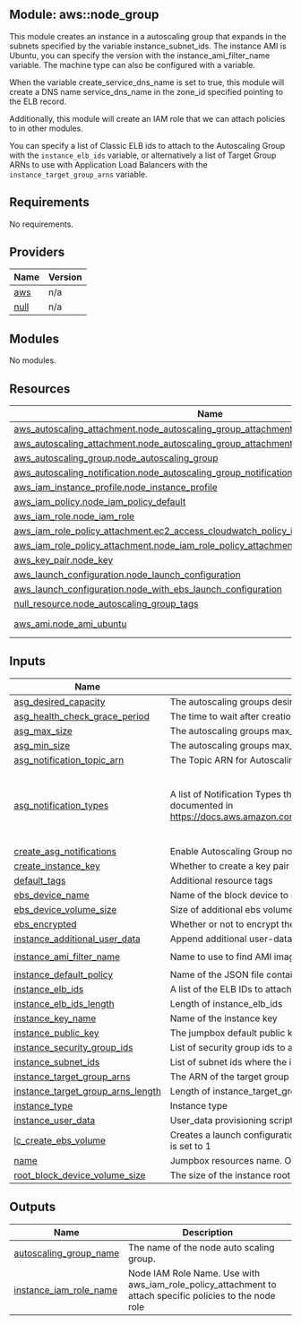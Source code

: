 ## Module: aws::node\_group

This module creates an instance in a autoscaling group that expands
in the subnets specified by the variable instance\_subnet\_ids. The instance
AMI is Ubuntu, you can specify the version with the instance\_ami\_filter\_name
variable. The machine type can also be configured with a variable.

When the variable create\_service\_dns\_name is set to true, this module
will create a DNS name service\_dns\_name in the zone\_id specified pointing
to the ELB record.

Additionally, this module will create an IAM role that we can attach
policies to in other modules.

You can specify a list of Classic ELB ids to attach to the Autoscaling Group
with the `instance_elb_ids` variable, or alternatively a list of Target Group ARNs
to use with Application Load Balancers with the `instance_target_group_arns` variable.

## Requirements

No requirements.

## Providers

| Name | Version |
|------|---------|
| <a name="provider_aws"></a> [aws](#provider\_aws) | n/a |
| <a name="provider_null"></a> [null](#provider\_null) | n/a |

## Modules

No modules.

## Resources

| Name | Type |
|------|------|
| [aws_autoscaling_attachment.node_autoscaling_group_attachment_alb](https://registry.terraform.io/providers/hashicorp/aws/latest/docs/resources/autoscaling_attachment) | resource |
| [aws_autoscaling_attachment.node_autoscaling_group_attachment_classic](https://registry.terraform.io/providers/hashicorp/aws/latest/docs/resources/autoscaling_attachment) | resource |
| [aws_autoscaling_group.node_autoscaling_group](https://registry.terraform.io/providers/hashicorp/aws/latest/docs/resources/autoscaling_group) | resource |
| [aws_autoscaling_notification.node_autoscaling_group_notifications](https://registry.terraform.io/providers/hashicorp/aws/latest/docs/resources/autoscaling_notification) | resource |
| [aws_iam_instance_profile.node_instance_profile](https://registry.terraform.io/providers/hashicorp/aws/latest/docs/resources/iam_instance_profile) | resource |
| [aws_iam_policy.node_iam_policy_default](https://registry.terraform.io/providers/hashicorp/aws/latest/docs/resources/iam_policy) | resource |
| [aws_iam_role.node_iam_role](https://registry.terraform.io/providers/hashicorp/aws/latest/docs/resources/iam_role) | resource |
| [aws_iam_role_policy_attachment.ec2_access_cloudwatch_policy_iam_role_policy_attachment](https://registry.terraform.io/providers/hashicorp/aws/latest/docs/resources/iam_role_policy_attachment) | resource |
| [aws_iam_role_policy_attachment.node_iam_role_policy_attachment_default](https://registry.terraform.io/providers/hashicorp/aws/latest/docs/resources/iam_role_policy_attachment) | resource |
| [aws_key_pair.node_key](https://registry.terraform.io/providers/hashicorp/aws/latest/docs/resources/key_pair) | resource |
| [aws_launch_configuration.node_launch_configuration](https://registry.terraform.io/providers/hashicorp/aws/latest/docs/resources/launch_configuration) | resource |
| [aws_launch_configuration.node_with_ebs_launch_configuration](https://registry.terraform.io/providers/hashicorp/aws/latest/docs/resources/launch_configuration) | resource |
| [null_resource.node_autoscaling_group_tags](https://registry.terraform.io/providers/hashicorp/null/latest/docs/resources/resource) | resource |
| [aws_ami.node_ami_ubuntu](https://registry.terraform.io/providers/hashicorp/aws/latest/docs/data-sources/ami) | data source |

## Inputs

| Name | Description | Type | Default | Required |
|------|-------------|------|---------|:--------:|
| <a name="input_asg_desired_capacity"></a> [asg\_desired\_capacity](#input\_asg\_desired\_capacity) | The autoscaling groups desired capacity | `string` | `"1"` | no |
| <a name="input_asg_health_check_grace_period"></a> [asg\_health\_check\_grace\_period](#input\_asg\_health\_check\_grace\_period) | The time to wait after creation before checking the status of the instance | `string` | `"60"` | no |
| <a name="input_asg_max_size"></a> [asg\_max\_size](#input\_asg\_max\_size) | The autoscaling groups max\_size | `string` | `"1"` | no |
| <a name="input_asg_min_size"></a> [asg\_min\_size](#input\_asg\_min\_size) | The autoscaling groups max\_size | `string` | `"1"` | no |
| <a name="input_asg_notification_topic_arn"></a> [asg\_notification\_topic\_arn](#input\_asg\_notification\_topic\_arn) | The Topic ARN for Autoscaling Group notifications to be sent to | `string` | `""` | no |
| <a name="input_asg_notification_types"></a> [asg\_notification\_types](#input\_asg\_notification\_types) | A list of Notification Types that trigger Autoscaling Group notifications. Acceptable values are documented in https://docs.aws.amazon.com/AutoScaling/latest/APIReference/API_NotificationConfiguration.html | `list` | <pre>[<br>  "autoscaling:EC2_INSTANCE_LAUNCH",<br>  "autoscaling:EC2_INSTANCE_TERMINATE",<br>  "autoscaling:EC2_INSTANCE_LAUNCH_ERROR"<br>]</pre> | no |
| <a name="input_create_asg_notifications"></a> [create\_asg\_notifications](#input\_create\_asg\_notifications) | Enable Autoscaling Group notifications | `string` | `true` | no |
| <a name="input_create_instance_key"></a> [create\_instance\_key](#input\_create\_instance\_key) | Whether to create a key pair for the instance launch configuration | `string` | `false` | no |
| <a name="input_default_tags"></a> [default\_tags](#input\_default\_tags) | Additional resource tags | `map` | `{}` | no |
| <a name="input_ebs_device_name"></a> [ebs\_device\_name](#input\_ebs\_device\_name) | Name of the block device to mount on the instance, e.g. xvdf | `string` | `"xvdf"` | no |
| <a name="input_ebs_device_volume_size"></a> [ebs\_device\_volume\_size](#input\_ebs\_device\_volume\_size) | Size of additional ebs volume in GB | `string` | `"20"` | no |
| <a name="input_ebs_encrypted"></a> [ebs\_encrypted](#input\_ebs\_encrypted) | Whether or not to encrypt the ebs volume | `string` | `"false"` | no |
| <a name="input_instance_additional_user_data"></a> [instance\_additional\_user\_data](#input\_instance\_additional\_user\_data) | Append additional user-data script | `string` | `""` | no |
| <a name="input_instance_ami_filter_name"></a> [instance\_ami\_filter\_name](#input\_instance\_ami\_filter\_name) | Name to use to find AMI images for the instance | `string` | `"ubuntu/images/hvm-ssd/ubuntu-trusty-14.04-amd64-server-*"` | no |
| <a name="input_instance_default_policy"></a> [instance\_default\_policy](#input\_instance\_default\_policy) | Name of the JSON file containing the default IAM role policy for the instance | `string` | `"default_policy.json"` | no |
| <a name="input_instance_elb_ids"></a> [instance\_elb\_ids](#input\_instance\_elb\_ids) | A list of the ELB IDs to attach this ASG to | `list` | `[]` | no |
| <a name="input_instance_elb_ids_length"></a> [instance\_elb\_ids\_length](#input\_instance\_elb\_ids\_length) | Length of instance\_elb\_ids | `string` | `0` | no |
| <a name="input_instance_key_name"></a> [instance\_key\_name](#input\_instance\_key\_name) | Name of the instance key | `string` | `"govuk-infra"` | no |
| <a name="input_instance_public_key"></a> [instance\_public\_key](#input\_instance\_public\_key) | The jumpbox default public key material | `string` | `""` | no |
| <a name="input_instance_security_group_ids"></a> [instance\_security\_group\_ids](#input\_instance\_security\_group\_ids) | List of security group ids to attach to the ASG | `list` | n/a | yes |
| <a name="input_instance_subnet_ids"></a> [instance\_subnet\_ids](#input\_instance\_subnet\_ids) | List of subnet ids where the instance can be deployed | `list` | n/a | yes |
| <a name="input_instance_target_group_arns"></a> [instance\_target\_group\_arns](#input\_instance\_target\_group\_arns) | The ARN of the target group with which to register targets. | `list` | `[]` | no |
| <a name="input_instance_target_group_arns_length"></a> [instance\_target\_group\_arns\_length](#input\_instance\_target\_group\_arns\_length) | Length of instance\_target\_group\_arns | `string` | `0` | no |
| <a name="input_instance_type"></a> [instance\_type](#input\_instance\_type) | Instance type | `string` | `"t2.micro"` | no |
| <a name="input_instance_user_data"></a> [instance\_user\_data](#input\_instance\_user\_data) | User\_data provisioning script (default user\_data.sh in module directory) | `string` | `"user_data.sh"` | no |
| <a name="input_lc_create_ebs_volume"></a> [lc\_create\_ebs\_volume](#input\_lc\_create\_ebs\_volume) | Creates a launch configuration which will add an additional ebs volume to the instance if this value is set to 1 | `string` | `"0"` | no |
| <a name="input_name"></a> [name](#input\_name) | Jumpbox resources name. Only alphanumeric characters and hyphens allowed | `string` | n/a | yes |
| <a name="input_root_block_device_volume_size"></a> [root\_block\_device\_volume\_size](#input\_root\_block\_device\_volume\_size) | The size of the instance root volume in gigabytes | `string` | `"20"` | no |

## Outputs

| Name | Description |
|------|-------------|
| <a name="output_autoscaling_group_name"></a> [autoscaling\_group\_name](#output\_autoscaling\_group\_name) | The name of the node auto scaling group. |
| <a name="output_instance_iam_role_name"></a> [instance\_iam\_role\_name](#output\_instance\_iam\_role\_name) | Node IAM Role Name. Use with aws\_iam\_role\_policy\_attachment to attach specific policies to the node role |
